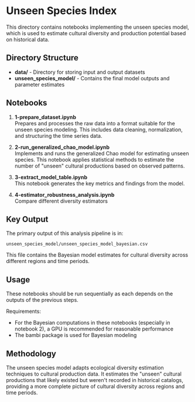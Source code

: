 # Unseen Species Index

This directory contains notebooks implementing the unseen species model, which is used to estimate cultural diversity and production potential based on historical data.

## Directory Structure

- **data/** - Directory for storing input and output datasets
- **unseen_species_model/** - Contains the final model outputs and parameter estimates

## Notebooks

1. **1-prepare_dataset.ipynb**  
   Prepares and processes the raw data into a format suitable for the unseen species modeling. This includes data cleaning, normalization, and structuring the time series data.

2. **2-run_generalized_chao_model.ipynb**  
   Implements and runs the generalized Chao model for estimating unseen species. This notebook applies statistical methods to estimate the number of "unseen" cultural productions based on observed patterns.

3. **3-extract_model_table.ipynb**  
   This notebook generates the key metrics and findings from the model.

4. **4-estimator_robustness_analysis.ipynb**  
   Compare different diversity estimators

## Key Output

The primary output of this analysis pipeline is in:

```
unseen_species_model/unseen_species_model_bayesian.csv
```

This file contains the Bayesian model estimates for cultural diversity across different regions and time periods.

## Usage

These notebooks should be run sequentially as each depends on the outputs of the previous steps.

Requirements:

- For the Bayesian computations in these notebooks (especially in notebook 2), a GPU is recommended for reasonable performance
- The bambi package is used for Bayesian modeling

## Methodology

The unseen species model adapts ecological diversity estimation techniques to cultural production data. It estimates the "unseen" cultural productions that likely existed but weren't recorded in historical catalogs, providing a more complete picture of cultural diversity across regions and time periods.
